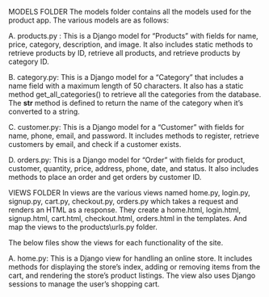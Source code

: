 MODELS FOLDER
The models folder contains all the models used for the product app. The various models are as follows:

A. products.py : This is a Django model for “Products” with fields for name, price, category, description, and image. It also includes static methods to retrieve products by ID, retrieve all products, and retrieve products by category ID.

B. category.py: This is a Django model for a “Category” that includes a name field with a maximum length of 50 characters. It also has a static method get_all_categories() to retrieve all the categories from the database. The __str__ method is defined to return the name of the category when it’s converted to a string.

C. customer.py: This is a Django model for a “Customer” with fields for name, phone, email, and password. It includes methods to register, retrieve customers by email, and check if a customer exists.

D. orders.py: This is a Django model for “Order” with fields for product, customer, quantity, price, address, phone, date, and status. It also includes methods to place an order and get orders by customer ID.


VIEWS FOLDER
 In views are the various views named home.py, login.py, signup.py, cart.py, checkout.py, orders.py  which takes a request and renders an HTML as a response. They create a home.html, login.html, signup.html, cart.html, checkout.html, orders.html in the templates. And map the views to the products\urls.py folder. 

 The below files show the views for each functionality of the site. 

A. home.py: This is a Django view for handling an online store. It includes methods for displaying the store’s index, adding or removing items from the cart, and rendering the store’s product listings. The view also uses Django sessions to manage the user’s shopping cart.